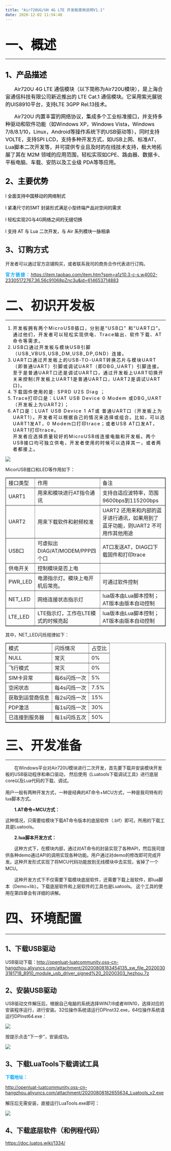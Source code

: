 ```yaml
---
title: "Air720UG/UH 4G LTE 开发板使用说明V1.1"
date: 2020-12-02 11:54:48
---
```


<h1 style="text-align:start;" size="0" _root="undefined" __ownerid="undefined" __hash="undefined" __altered="false"><strong><span style="font-size:40px"><span style="color:#000000">一、概述</span></span></strong></h1><hr/><p></p><h2><strong><span style="font-size:24px"><span style="color:#000000">1、产品描述</span></span></strong></h2><p></p><p></p><p style="text-indent:2em;"><span style="color:#000000"><span style="background-color:#ffffff"><span style="font-size:16px"><span style="line-height:1.5">Air720U 4G LTE 通信模块（以下简称为Air720U模块），是上海合宙通信科技有限公司新近推出的 LTE Cat.1 通信模块。它采用紫光展锐的UIS8910平台，支持LTE 3GPP Rel.13技术。</span></span></span></span></p><p style="text-indent:2em;"><span style="color:#000000"><span style="background-color:#ffffff"><span style="font-size:16px"><span style="line-height:1.5">Air720U 内置丰富的网络协议，集成多个工业标准接口，并支持多种驱动和软件功能（如Windows XP，Windows Vista，Windows 7/8/8.1/10，Linux，Android等操作系统下的USB驱动等），同时支持VOLTE，支持SPI LCD，支持多种开发方式，如USB上网、标准AT、Lua脚本二次开发等，并可提供专业且及时的在线技术支持，极大地拓展了其在 M2M 领域的应用范围，轻松实现如CPE、路由器、数据卡、平板电脑、车载、安防以及工业级 PDA等等应用。</span></span></span></span></p><h2><span style="background-color:#ffffff"><span style="line-height:1.5"><strong><span style="font-size:24px"><span style="color:#000000">2、主要优势</span></span></strong></span></span></h2><p></p><p><span style="color:#000000">l 全面支持中国移动的网络制式 </span><br/> <br/><span style="color:#000000">l 紧凑尺寸的SMT 封装形式满足小型终端产品对空间的需求 </span><br/> <br/><span style="color:#000000">l 轻松实现2G与4G网络之间的无缝切换 </span><br/> <br/><span style="color:#000000">l 支持 AT 与 Lua 二次开发，与 Air 系列模块一脉相承</span></p><h2><span style="font-size:24px"><strong>3、订购方式 </strong></span></h2><p></p><p>开发者可以通过官方店铺购买，或者联系我司的商务合作代表进行订购。</p><p><strong><span style="letter-spacing:2px"><span style="color:#07a9fe">官方链接：</span></span></strong><a href="https://item.taobao.com/item.htm?spm=a1z10.3-c-s.w4002-23305172767.36.56c91068pZnc3u&amp;id=614653714883" target="">https://item.taobao.com/item.htm?spm=a1z10.3-c-s.w4002-23305172767.36.56c91068pZnc3u&amp;id=614653714883</a></p><h1><span style="font-size:40px"><strong>二、初识开发板</strong></span></h1><hr/><ol><li><span style="letter-spacing:2px"><span style="color:#000000">开发板拥有两个MicroUSB插口，分别是“USB口” 和“UART口”。通过他们，开发者可以轻松实现供电、Trace输出、软件下载、AT命令等需求。 </span></span></li><li><span style="letter-spacing:2px"><span style="color:#000000">USB口通过开发板与模块USB引脚（USB_VBUS,USB_DM,USB_DP,GND）连接。 </span></span></li><li><span style="letter-spacing:2px"><span style="color:#000000">UART口通过开发板上的USB-TO-UART转换芯片与模块UART（即普通UART）引脚或调试UART（即DBG_UART）引脚连接。至于是普通UART口还是调试UART口，通过开发板上UART切换开关来控制(开发板上UART1是普通UART口，UART2是调试UART口)。 </span></span></li><li><span style="letter-spacing:2px"><span style="color:#000000">下载固件使用的是: SPRD U2S Diag ； </span></span></li><li><span style="letter-spacing:2px"><span style="color:#000000">Trace打印口是：LUAT USB Device 0 Modem 或DBG_UART（开发板上为UART2）； </span></span></li><li><span style="color:#000000"><span style="letter-spacing:2px">AT口是：LUAT USB Device 1 AT或 普通UART口（开发板上为UART1）。开发者可以根据自己的情况来选择或组合。比如，可以选UART1发AT，0 Modem口打印trace；或者USB AT口发AT，UART1打印trace。 </span></span><br/><span style="color:#000000"><span style="letter-spacing:2px"> 开发者应选择质量较好的MicroUSB线连接电脑和开发板。两个USB接口均可独立供电，开发者使用的时候可以选择其一，或者两者都接上。</span></span></li></ol><p></p><div class="media-wrap image-wrap"><img class="media-wrap image-wrap" src="http://openluat-luatcommunity.oss-cn-hangzhou.aliyuncs.com/images/20201202112901505_1606878699(1).png"/></div><p></p><p>MicorUSB接口和LED等作用如下：</p><p></p><p></p><table border="1" style="border-collapse: collapse"><tr><td colSpan="1" rowSpan="1">接口类型</td><td colSpan="1" rowSpan="1">作用</td><td colSpan="1" rowSpan="1">备注</td></tr><tr><td colSpan="1" rowSpan="1">UART1</td><td colSpan="1" rowSpan="1">用来和模块进行AT指令通讯</td><td colSpan="1" rowSpan="1">支持自适应波特率，范围9600bps到115200bps</td></tr><tr><td colSpan="1" rowSpan="1">UART2</td><td colSpan="1" rowSpan="1">用来下载软件和射频校准</td><td colSpan="1" rowSpan="1">UART2 还用来和内部的蓝牙进行通讯，如果用到了蓝牙功能，则UART2 不可用作其他用途</td></tr><tr><td colSpan="1" rowSpan="1">USB口</td><td colSpan="1" rowSpan="1">可虚拟出DIAG/AT/MODEM/PPP四个口</td><td colSpan="1" rowSpan="1">AT口发送AT，DIAG口下载固件和打印trace</td></tr><tr><td colSpan="1" rowSpan="1">供电开关</td><td colSpan="1" rowSpan="1">控制模块是否上电</td><td colSpan="1" rowSpan="1"></td></tr><tr><td colSpan="1" rowSpan="1">PWR_LED</td><td colSpan="1" rowSpan="1">电源指示灯。模块上电开机后常亮。</td><td colSpan="1" rowSpan="1">可通过软件控制</td></tr><tr><td colSpan="1" rowSpan="1">NET_LED</td><td colSpan="1" rowSpan="1">网络连接状态指示灯</td><td colSpan="1" rowSpan="1">lua版本由Lua脚本控制；AT版本由版本自动控制</td></tr><tr><td colSpan="1" rowSpan="1">LTE_LED</td><td colSpan="1" rowSpan="1">LTE指示灯，工作在LTE模式的时候亮起</td><td colSpan="1" rowSpan="1">lua版本由Lua脚本控制；AT版本由版本自动控制</td></tr></table><p>其中，NET_LED闪烁规律如下：</p><p></p><p></p><table border="1" style="border-collapse: collapse"><tr><td colSpan="1" rowSpan="1">模式</td><td colSpan="1" rowSpan="1">闪烁情况</td><td colSpan="1" rowSpan="1">占空比</td></tr><tr><td colSpan="1" rowSpan="1">NULL</td><td colSpan="1" rowSpan="1">常灭</td><td colSpan="1" rowSpan="1">0%</td></tr><tr><td colSpan="1" rowSpan="1">飞行模式</td><td colSpan="1" rowSpan="1">常灭</td><td colSpan="1" rowSpan="1">0%</td></tr><tr><td colSpan="1" rowSpan="1">SIM卡异常</td><td colSpan="1" rowSpan="1">每6s闪烁一次</td><td colSpan="1" rowSpan="1">5%</td></tr><tr><td colSpan="1" rowSpan="1">空闲状态</td><td colSpan="1" rowSpan="1">每4s闪烁一次</td><td colSpan="1" rowSpan="1">7.5%</td></tr><tr><td colSpan="1" rowSpan="1">获取到运营商信息</td><td colSpan="1" rowSpan="1">每2s闪烁一次</td><td colSpan="1" rowSpan="1">15%</td></tr><tr><td colSpan="1" rowSpan="1">PDP激活</td><td colSpan="1" rowSpan="1">每1s闪烁一次</td><td colSpan="1" rowSpan="1">30%</td></tr><tr><td colSpan="1" rowSpan="1">已连接到服务器</td><td colSpan="1" rowSpan="1">每1s闪烁五次</td><td colSpan="1" rowSpan="1">50%</td></tr></table><h1 style="text-align:start;" size="0" _root="undefined" __ownerid="undefined" __hash="undefined" __altered="false"><strong><span style="font-size:40px">三、开发准备</span></strong></h1><hr/><p></p><p style="text-indent:2em;">在Windows平台对Air720U模块进行二次开发，首先要下载并安装模块开发板的USB驱动程序和串口驱动， 然后使用《Luatools下载调试工具》进行底层core以及Lua代码的下载、调试。<br/><br/>用户一般有两种开发方式，一种是经典的AT命令+MCU方式，一种是我司特有的lua脚本方式。</p><p style="text-indent:2em;"><strong>1.AT命令+MCU方式：</strong></p><p>这种情况，只需要给模块下载AT命令版本的底层软件（.blf）即可。所用的下载工具是Luatools。</p><p style="text-indent:2em;"><strong>2.lua脚本开发方式：</strong></p><p style="text-align:start;text-indent:2em;" class="MsoNormal"><span style="line-height:1.5">这种方式下，在模块内部，通过对AT命令的封装实现了各种API，然后我司提供各种demo通过API的调用实现各种功能。用户通过对demo的修改即可完成开发。这种开发形式实现了将MCU代码功能放到无线模块中去实现，省掉了一个MCU。</span></p><p style="text-align:start;text-indent:2em;" class="MsoNormal"><span style="line-height:1.5">这种开发方式下不仅需要下载模块底层软件，还需要下载上层软件，即lua脚本（Demo+lib）。下载底层软件和上层软件的工具也是Luatools。 这个工具的使用在第四章会有详细的讲解。</span></p><h1><span style="line-height:1.5"><strong><span style="font-size:40px">四、环境配置</span></strong></span></h1><hr/><p></p><h2 style="text-align:start;" size="0" _root="undefined" __ownerid="undefined" __hash="undefined" __altered="false"><strong>1、下载USB驱动</strong></h2><p>USB驱动下载：<a href="http://openluat-luatcommunity.oss-cn-hangzhou.aliyuncs.com/attachment/20200808183454135_sw_file_20200303181718_8910_module_usb_driver_signed%20_20200303_hezhou.7z" target="">http://openluat-luatcommunity.oss-cn-hangzhou.aliyuncs.com/attachment/20200808183454135_sw_file_20200303181718_8910_module_usb_driver_signed%20_20200303_hezhou.7z</a></p><h2><strong>2、安装USB驱动</strong></h2><p>USB驱动文件解压后，根据自己电脑的系统选择WIN7/8或者WIN10，选择对应的安装程序运行，进行安装。32位操作系统请运行DPInst32.exe，64位操作系统请运行DPInst64.exe：</p><p></p><div class="media-wrap image-wrap"><img class="media-wrap image-wrap" src="http://openluat-luatcommunity.oss-cn-hangzhou.aliyuncs.com/images/20201202140630780_1606889156(1).png"/></div><p>按提示点击“下一步”，安装成功。</p><p></p><div class="media-wrap image-wrap"><img class="media-wrap image-wrap" src="http://openluat-luatcommunity.oss-cn-hangzhou.aliyuncs.com/images/20201202141219209_1606889307(1).png"/></div><h2><strong>3、下载LuaTools下载调试工具</strong></h2><p><span style="color:#07a9fe"><strong>下载地址：</strong></span></p><p><a href="http://openluat-luatcommunity.oss-cn-hangzhou.aliyuncs.com/attachment/20200808182655634_Luatools_v2.exe" target="">http://openluat-luatcommunity.oss-cn-hangzhou.aliyuncs.com/attachment/20200808182655634_Luatools_v2.exe</a></p><p></p><p>解压后无需安装，直接运行LuaTools.exe即可：</p><p></p><div class="media-wrap image-wrap"><img class="media-wrap image-wrap" src="http://openluat-luatcommunity.oss-cn-hangzhou.aliyuncs.com/images/20201202141459743_1606889683(1).png"/></div><h2><strong>4、下载底层软件（和例程代码）</strong></h2><p><a href="https://doc.luatos.wiki/1334/" target="">https://doc.luatos.wiki/1334/</a></p><p></p>
